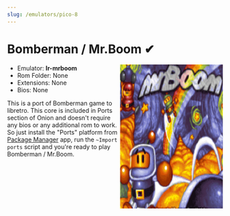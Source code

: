 ```yaml
---
slug: /emulators/pico-8
---
```


# Bomberman / Mr.Boom ✔

<img src="https://raw.githubusercontent.com/OnionUI/Onion/main/static/packages/Emu/Ports%20Collection/Roms/PORTS/Imgs/Bomberman%20(mr.boom).png" align="right" width="240" />

- Emulator: **lr-mrboom**
- Rom Folder: None
- Extensions: None
- Bios: None


This is a port of Bomberman game to libretro.
This core is included in Ports section of Onion and doesn't require any bios or any additional rom to work.
So just install the "Ports" platform from [Package Manager](/docs/apps/package-manager) app, run the `~Import ports` script and you're ready to play Bomberman / Mr.Boom.